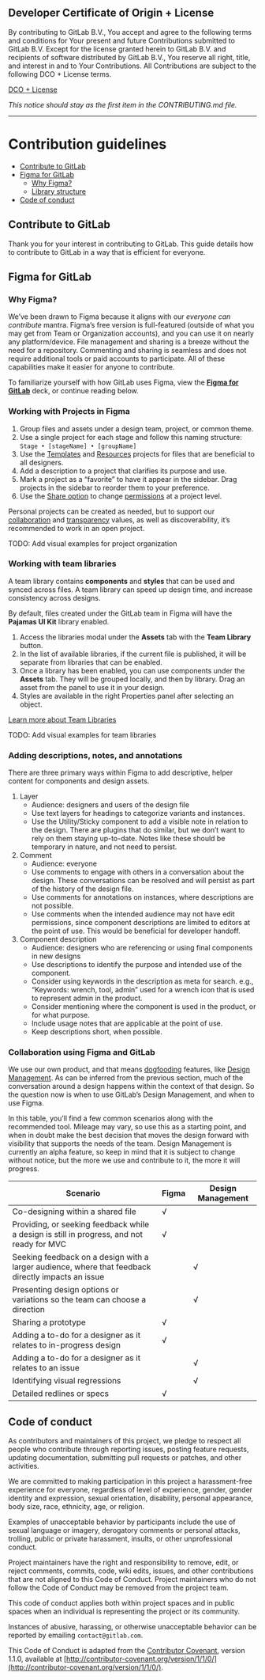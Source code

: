 ## Developer Certificate of Origin + License

By contributing to GitLab B.V., You accept and agree to the following terms and
conditions for Your present and future Contributions submitted to GitLab B.V.
Except for the license granted herein to GitLab B.V. and recipients of software
distributed by GitLab B.V., You reserve all right, title, and interest in and to
Your Contributions. All Contributions are subject to the following DCO + License
terms.

[DCO + License](https://gitlab.com/gitlab-org/dco/blob/master/README.md)

_This notice should stay as the first item in the CONTRIBUTING.md file._

---

# Contribution guidelines

<!-- Table of contents generated with DocToc: https://github.com/thlorenz/doctoc -->
<!-- START doctoc generated TOC please keep comment here to allow auto update -->
<!-- DON'T EDIT THIS SECTION, INSTEAD RE-RUN doctoc TO UPDATE -->


- [Contribute to GitLab](#contribute-to-gitlab)
- [Figma for GitLab](#figma-for-gitlab)
  - [Why Figma?](#why-figma)
  - [Library structure](#library-structure)
- [Code of conduct](#code-of-conduct)

<!-- END doctoc generated TOC please keep comment here to allow auto update -->

## Contribute to GitLab

Thank you for your interest in contributing to GitLab. This guide details how
to contribute to GitLab in a way that is efficient for everyone.

## Figma for GitLab

### Why Figma?

We’ve been drawn to Figma because it aligns with our *everyone can contribute* mantra. Figma’s free version is full-featured (outside of what you may get from Team or Organization accounts), and you can use it on nearly any platform/device. File management and sharing is a breeze without the need for a repository. Commenting and sharing is seamless and does not require additional tools or paid accounts to participate. All of these capabilities make it easier for anyone to contribute.

To familiarize yourself with how GitLab uses Figma, view the [**Figma for GitLab**](https://www.figma.com/proto/73OcYdBfOaK2xlChC3tbNX/GitLab-Figma?node-id=0%3A5&scaling=scale-down) deck, or continue reading below.

### Working with Projects in Figma

1. Group files and assets under a design team, project, or common theme.
1. Use a single project for each stage and follow this naming structure: `Stage • [stageName] • [groupName]`
1. Use the [Templates](https://www.figma.com/files/project/5846042/Templates) and [Resources](https://www.figma.com/files/project/4507772/Resources) projects for files that are beneficial to all designers.
1. Add a description to a project that clarifies its purpose and use.
1. Mark a project as a “favorite” to have it appear in the sidebar. Drag projects in the sidebar to reorder them to your preference.
1. Use the [Share option](https://help.figma.com/hc/en-us/articles/360040531773-Share-Files-with-anyone-using-Link-Sharing) to change [permissions](https://help.figma.com/hc/en-us/articles/360039970673) at a project level.

Personal projects can be created as needed, but to support our [collaboration](https://about.gitlab.com/handbook/values/#collaboration) and [transparency](https://about.gitlab.com/handbook/values/#transparency) values, as well as discoverability, it’s recommended to work in an open project.

TODO: Add visual examples for project organization

### Working with team libraries

A team library contains **components** and **styles** that can be used and synced across files. A team library can speed up design time, and increase consistency across designs.

By default, files created under the GitLab team in Figma will have the **Pajamas UI Kit** library enabled.

1. Access the libraries modal under the **Assets** tab with the **Team Library** button.
1. In the list of available libraries, if the current file is published, it will be separate from libraries that can be enabled.
1. Once a library has been enabled, you can use components under the **Assets** tab. They will be grouped locally, and then by library. Drag an asset from the panel to use it in your design.
1. Styles are available in the right Properties panel after selecting an object.

[Learn more about Team Libraries](https://help.figma.com/hc/en-us/articles/360041051154-Getting-Started-with-Team-Library)

TODO: Add visual examples for team libraries

### Adding descriptions, notes, and annotations

There are three primary ways within Figma to add descriptive, helper content for components and design assets.

1. Layer
   * Audience: designers and users of the design file
   * Use text layers for headings to categorize variants and instances.
   * Use the Utility/Sticky component to add a visible note in relation to the design. There are plugins that do similar, but we don’t want to rely on them staying up-to-date. Notes like these should be temporary in nature, and not need to persist.
1. Comment
   * Audience: everyone
   * Use comments to engage with others in a conversation about the design. These conversations can be resolved and will persist as part of the history of the design file.
   * Use comments for annotations on instances, where descriptions are not possible.
   * Use comments when the intended audience may not have edit permissions, since component descriptions are limited to editors at the point of use. This would be beneficial for developer handoff.
1. Component description
   * Audience: designers who are referencing or using final components in new designs
   * Use descriptions to identify the purpose and intended use of the component.
   * Consider using keywords in the description as meta for search. e.g., “Keywords: wrench, tool, admin” used for a wrench icon that is used to represent admin in the product.
   * Consider mentioning where the component is used in the product, or for what purpose.
   * Include usage notes that are applicable at the point of use.
   * Keep descriptions short, when possible.

### Collaboration using Figma and GitLab

We use our own product, and that means [dogfooding](https://about.gitlab.com/handbook/values/#dogfooding) features, like [Design Management](https://docs.gitlab.com/ee/user/project/issues/design_management.html). As can be inferred from the previous section, much of the conversation around a design happens within the context of that design. So the question now is when to use GitLab’s Design Management, and when to use Figma.

In this table, you’ll find a few common scenarios along with the recommended tool. Mileage may vary, so use this as a starting point, and when in doubt make the best decision that moves the design forward with visibility that supports the needs of the team. Design Management is currently an alpha feature, so keep in mind that it is subject to change without notice, but the more we use and contribute to it, the more it will progress.

| **Scenario** | **Figma** | **Design Management** |
| ------ | ------ | ------ |
| Co-designing within a shared file | √ |   |
| Providing, or seeking feedback while a design is still in progress, and not ready for MVC | √ |   |
| Seeking feedback on a design with a larger audience, where that feedback directly impacts an issue |   | √ |
| Presenting design options or variations so the team can choose a direction |   | √ |
| Sharing a prototype | √ |   |
| Adding a to-do for a designer as it relates to in-progress design | √ |   |
| Adding a to-do for a designer as it relates to an issue |   | √ |
| Identifying visual regressions |   | √ |
| Detailed redlines or specs | √ |   |

## Code of conduct

As contributors and maintainers of this project, we pledge to respect all
people who contribute through reporting issues, posting feature requests,
updating documentation, submitting pull requests or patches, and other
activities.

We are committed to making participation in this project a harassment-free
experience for everyone, regardless of level of experience, gender, gender
identity and expression, sexual orientation, disability, personal appearance,
body size, race, ethnicity, age, or religion.

Examples of unacceptable behavior by participants include the use of sexual
language or imagery, derogatory comments or personal attacks, trolling, public
or private harassment, insults, or other unprofessional conduct.

Project maintainers have the right and responsibility to remove, edit, or
reject comments, commits, code, wiki edits, issues, and other contributions
that are not aligned to this Code of Conduct. Project maintainers who do not
follow the Code of Conduct may be removed from the project team.

This code of conduct applies both within project spaces and in public spaces
when an individual is representing the project or its community.

Instances of abusive, harassing, or otherwise unacceptable behavior can be
reported by emailing `contact@gitlab.com`.

This Code of Conduct is adapted from the [Contributor Covenant](http://contributor-covenant.org),
version 1.1.0, available at [http://contributor-covenant.org/version/1/1/0/](http://contributor-covenant.org/version/1/1/0/).

[component-template]: https://www.figma.com/file/OmvFfWkqEsdGhXAND133ou/Component-template?node-id=0%3A1
[contributing]: /CONTRIBUTING.md
[figma-article-layout-grid]: https://www.figma.com/blog/everything-you-need-to-know-about-layout-grids-in-figma/
[figma-docs-auto-layout]: https://help.figma.com/article/453-auto-layout
[figma-docs-constraints]: https://help.figma.com/article/54-constraints
[figma-docs-drafts]: https://help.figma.com/hc/en-us/articles/360041543473#drafts
[figma-pilot-epic]: https://gitlab.com/groups/gitlab-org/-/epics/2334
[handbook-transparency]: https://about.gitlab.com/handbook/values/#transparency
[issue-tracker]: https://gitlab.com/gitlab-org/gitlab/issues
[new-issue]: https://gitlab.com/gitlab-org/gitlab-design/issues/new
[pajamas]: https://design.gitlab.com/
[sketch-docs]: /doc/sketch-ui-kit.md
[sketch-figma-plugins]: https://gitlab.com/groups/gitlab-org/-/epics/2334#evaluate-sketchfigma-plugin-libraries
[team-profile]: https://www.figma.com/@GitLab
